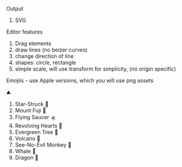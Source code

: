 Output

1. SVG

Editor features

1. Drag elements
2. draw lines (no beizer curves)
3. change direction of line
4. shapes: circle, rectangle
5. simple scale, will use transform for simplicity, (no origin specific)

Emojiis - use Apple versions, which you will use png assets

⛰️

1. Star-Struck 🤩
2. Mount Fuji 🗻
3. Flying Saucer 🛸
4. Revolving Hearts 💞
5. Evergreen Tree 🌲
6. Volcano 🌋
7. See-No-Evil Monkey 🙈
8. Whale 🐋
9. Dragon 🐉
